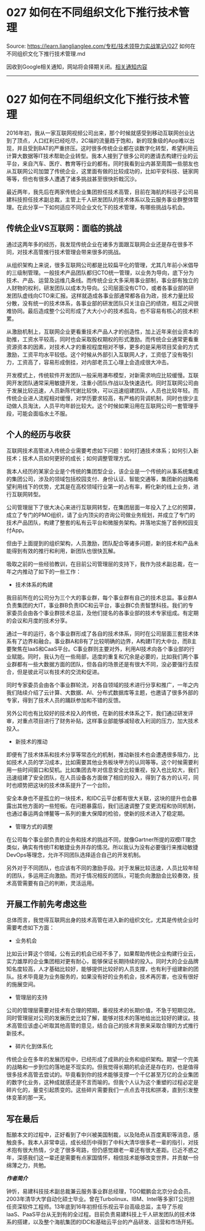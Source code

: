 # 027 如何在不同组织文化下推行技术管理 

Source: https://learn.lianglianglee.com/专栏/技术领导力实战笔记/027 如何在不同组织文化下推行技术管理.md

因收到Google相关通知，网站将会择期关闭。[相关通知内容](https://lumendatabase.org/notices/44265620)

---

# 027 如何在不同组织文化下推行技术管理

2016年初，我从一家互联网视频公司出来，那个时候就感受到移动互联网创业达到了顶点，人口红利已经吃尽，2C端的流量趋于饱和，新的现象级的App难以出现，并且受到BAT的严重挤压。这时很多传统企业都在谈数字化转型，希望利用云计算大数据等IT技术帮助企业转型。我本人接到了很多公司的邀请去构建行业的云平台，来自汽车、医疗、教育等行业的都有。同时我看到业内甚至周围一些朋友也从互联网公司加盟了传统企业，这里面有做的比较成功的，比如平安科技、链家网等等，但也有很多人遭遇了诸多挑战甚至很快折戟沉沙。

最近两年，我先后在两家传统企业集团担任技术高管，目前在海航的科技子公司易建科技担任技术副总裁，主管上千人研发团队的技术体系以及云服务事业群整体管理。在此分享一下如何适应不同企业文化下的技术管理，有哪些挑战与机会。

## 传统企业VS互联网：面临的挑战

通过这两年多的经历，我发现传统企业在诸多方面跟互联网企业还是存在很多不同，对技术高管推行技术管理会带来很多的挑战。

从组织架构上来说，很多互联网公司都是比较扁平化的管理，尤其几年前小米倡导的三级制管理。一般技术产品团队都归CTO统一管理，以业务为导向，底下分为技术、产品、运营及运维几条线。而传统企业大多采用事业部制，事业部有独立的人财物的权利，研发团队以成本为导向。公司层面没有CTO，或者各事业部的研发团队虚线向CTO来汇报。这样就造成各事业部通常都各自为政，技术力量比较分散，没有统一的技术体系，各事业部的研发团队只关注自己的绩效，相互之间很难协同。最后造成整个公司形成了大大小小的技术孤岛，也不容易有核心的技术积累。

从激励机制上，互联网企业更看重技术产品人才的创造性，加上近年来创业资本的助推，工资水平较高，同时也会采取股权期权的形式激励。而传统企业通常更看重资源资本的因素，对技术人才的重视程度相对不够，更多的是采用项目奖金的方式激励，工资平均水平较低。这个时候从外部引入互联网人才，工资低了没有吸引力，工资高了，容易形成倒挂，对内部老员工心理上会造成很大冲击。

开发模式上，传统软件开发团队一般采用瀑布模型，对新需求响应比较缓慢。互联网开发团队通常采用敏捷开发，注重小团队作战以及快速迭代。同时互联网公司由于发展比较迅速，人员新陈代谢比较快，可以迅速组建团队，人员也比较年轻。而传统企业进人流程相对缓慢，对学历要求较高，有严格的背调机制，同时也很少主动做人员淘汰，人员平均年龄比较大。这个时候如果沿用在互联网公司一套管理手段，可能会面临水土不服。

## 个人的经历与收获

互联网技术高管进入传统企业需要考虑如下问题：如何打通技术体系；如何引入新技术；技术人员如何更好的成长；如何调整管理方式。

我本人经历的某家企业是个传统的集团型企业，该企业是一个传统的从事系统集成的集团公司，涉及的领域包括校园支付、身份认证、智能交通等，集团新的战略希望利用线下的优势，尤其是在高校领域行业第一的占有率，孵化新的线上业务，进行互联网转型。

公司管理层下了很大决心来进行互联网转型，在集团层面一年投入了上亿的预算，成立了专门的PMO组织，请了业内顶尖的咨询公司做业务规划，并成立了专门的技术产品团队，构建了整套的私有云平台和微服务架构。并落地实施了首例校园支付App。

但由于上面提到的组织架构，人员激励，团队配合等诸多问题，新的技术和产品未能得到有效的推行和利用，新团队也很快瓦解。

吸取之前的一些经验教训，在目前公司管理层的支持下，我作为技术副总裁，在一年之内推动了如下的一些工作：

* 技术体系的构建

我目前所在的公司分为三个大的事业群，每个事业群有自己的技术总监。事业群A负责集团的大IT，事业群B负责IDC和云平台，事业群C负责智慧科技。我们的专家委员会由各个事业群技术总监，及他们提名的各事业部的技术专家组成。有定期的会议和月度的技术分享。

通过一年的运行，各个事业群形成了各自的技术体系，同时在公司层面三套技术体系有了边界和融合。事业群A和B有了比较明确的边界，A构建IT的大中台，而B主要聚焦在IaaS和CaaS平台。C事业群则主要对外，利用AI技术向各个事业部的行业赋能。同时，我认为在一些局部，适度的重复和冗余是必要的，比如我们两个事业群都有一些大数据方面的团队，但各自的场景还是有很大不同，没必要强行去捏合，但是彼此可以有技术的交流和促进。

同时专家委员会由各个事业群轮流，对各自领域的技术进行分享和推广，一年之内我们陆续介绍了云计算、大数据、AI、分布式数据库等主题，也邀请了很多外部的专家，得到了技术人员的踊跃参加和不错的反馈。

另外公司也有比较好的技术投入的传统，在新的技术体系之下，我们通过研发评审，对重点项目进行了财务补贴，这样事业部能够减轻收入利润的压力，加大技术投入。

* 新技术的推动

即便有了技术体系和技术分享等常态化的机制，推动新技术也会遭遇很多阻力，比如技术人员的学习成本，比如需要其他业务板块甲方的认同等等。这个时候需要利用一些时间窗口和契机。比如集团去年对信息安全比较重视，投入也比较大，我们迅速组建了安全团队，在人员设备各方面做了相应的投入，得到了各方的认可，同时也顺势把这块的技术体系提升了一个台阶。

安全本身也不是孤立的一块技术，和IDC云平台都有很大关联，这块的提升也会暴露出其他方面的一些短板。在问题暴露后，我们迅速调整了变更流程和协同机制，也通过春运两会博鳌等一系列的重大保障的检验，使新的技术进入了稳定期。

* 管理方式的调整

在公司每个事业部负责的业务和技术的挑战不同，就像Gartner所提的双模IT理念类似，确实有传统IT和敏捷业务并存的情况。所以我认为没有必要强行来推动敏捷DevOps等理念，允许不同团队选择适合自己的开发机制。

另外对于不同团队，也应该有不同的激励手段。对于发展比较迅速，人员比较年轻的团队，多运用正向激励。而对于情况相反的团队，可能负向激励会比较奏效，技术高管需要有自己的判断，灵活运用。

## 开展工作前先考虑这些

总体而言，我觉得互联网出身的技术高管在进入新的组织文化，尤其是传统企业时需要考虑如下方面：

* 业务机会

比如云计算这个领域，公有云的机会已经不多了，如果帮助传统企业构建行业云，实力雄厚的企业集团相对更有耐心，能够保证长期持续的投入。同时大的企业品牌知名度较高，人才基础比较好，能够提供比较好的人员支撑，也有利于组建新的团队。技术毕竟是为业务服务的，如果没有好的业务机会，技术再厉害，也没有很好的施展空间。

* 管理层的支持

公司的管理层需要对技术有合理的预期，重视技术的长期价值，不急于短期见效。同时管理层对公司的发展历史比较了解，能够对技术的落地给出比较好的建议。技术高管应该虚心听取其他高管的意见，结合自己的技术背景来采取合理的方式推行新技术。

* 碎片化到体系化

传统企业在多年的发展历程中，已经形成了成熟的业务和组织架构。期望一个完美的战略和一步到位的落地是不现实的。但我觉得长期的机会还是存在的，也是值得很多技术高管去尝试的。毕竟看到你的技术能够支撑一个千亿甚至万亿的企业集团的数字化业务，这种成就感还是不言而喻的。但我个人认为这个重塑的过程必定是碎片化的，量变引起质变的。这些碎片需要我们一点点去寻找和拼凑，直到引发整体变革的那一天。

## 写在最后

酝酿本文的过程中，正好看到了中兴被美国制裁，以及陆奇从百度离职等消息，感触良多。我本人非常幸运，成长经历中得到了中科大清华很多老一辈的指引，对技术抱有很大热情，少走了很多弯路，但仍感觉跟老一辈还有很大差距。已近不惑之年，深感我们这一辈还是需要有点家国情怀，相信技术能够改变世界，并贡献一份绵薄之力，共勉。

***作者简介***

钟忻，易建科技技术副总裁兼云服务事业群总经理，TGO鲲鹏会北京分会会员。2003年清华大学自动化硕士毕业。曾在Turbolinux、IBM、Intel等多家IT公司担任资深软件工程师。13年底到16年初担任乐视云平台高级总监，主导了乐视IaaS、PaaS平台从无到有的全过程。目前负责易建科技上千人研发团队的技术体系的搭建，以及整个海航集团的IDC和基础云平台的产品研发、运营和市场开拓。